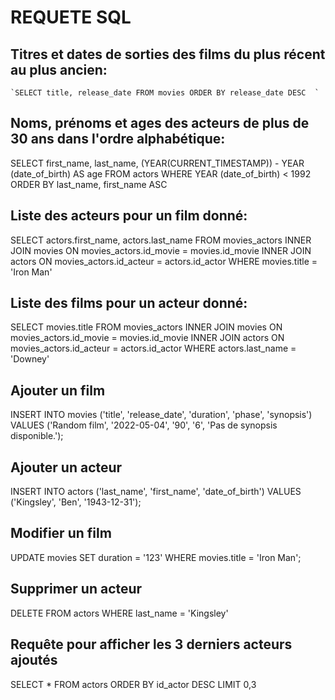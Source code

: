 # REQUETE SQL

## Titres et dates de sorties des films du plus récent au plus ancien:

	`SELECT title, release_date FROM movies ORDER BY release_date DESC	`


## Noms, prénoms et ages des acteurs de plus de 30 ans dans l'ordre alphabétique:

SELECT first_name, last_name, (YEAR(CURRENT_TIMESTAMP)) - YEAR (date_of_birth) AS age FROM actors WHERE YEAR (date_of_birth) < 1992 ORDER BY last_name, first_name ASC


## Liste des acteurs pour un film donné:

SELECT actors.first_name, actors.last_name FROM movies_actors INNER JOIN movies ON movies_actors.id_movie = movies.id_movie INNER JOIN actors ON movies_actors.id_acteur = actors.id_actor WHERE movies.title = 'Iron Man'


## Liste des films pour un acteur donné:

SELECT movies.title FROM movies_actors INNER JOIN movies ON movies_actors.id_movie = movies.id_movie INNER JOIN actors ON movies_actors.id_acteur = actors.id_actor WHERE actors.last_name = 'Downey'


## Ajouter un film

INSERT INTO movies ('title', 'release_date', 'duration', 'phase', 'synopsis') VALUES ('Random film', '2022-05-04', '90', '6', 'Pas de synopsis disponible.');


## Ajouter un acteur

INSERT INTO actors ('last_name', 'first_name', 'date_of_birth') VALUES ('Kingsley', 'Ben', '1943-12-31');


## Modifier un film

UPDATE movies SET duration = '123' WHERE movies.title = 'Iron Man';



## Supprimer un acteur

DELETE FROM actors WHERE last_name = 'Kingsley'


## Requête pour afficher les 3 derniers acteurs ajoutés

SELECT * FROM actors ORDER BY id_actor DESC LIMIT 0,3
